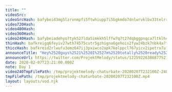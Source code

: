 ```yaml
---
title: ""
videoSrc: 
videoSrcHash: bafybeid3mg5lzrvnmpfi5ftwhiupp7i5bgkmdo7dnlwrvklbv33telrrry?filename=projektmelody-2020-02-07T00%3a00%3a00.000Z.mp4
video720Hash: 
video480Hash: 
video360Hash: 
video240Hash: bafybeiadehyo7tyk527lda5imkkh5lffw7q7t27dqbggpnqca7ltklhccm?filename=projektmelody-chaturbate-20200207T232100Z-240p.mp4
thinHash: bafkreigq6feyiv27wth74575cutr5gzhigna6gehois2fyw24bzk7nbk4a?filename=20200207T232100Z_thin.jpg
thiccHash: bafkreid2rlwufu3omz647ij3pxiwco2apk7kelppcl767yicv2ipetrx7u?filename=20200207T232100Z_thicc.jpg
announceTitle: "Hey%2520guys%2521%2520I%2527m%2520totally%2520ready%2520and%2520getting%2520online%2520now%2521%2521"
announceUrl: https://twitter.com/ProjektMelody/status/1225922638687752192
date: 2020-02-07T23:21:00.000Z
note: Day 1
video240TmpFilePath: /tmp/projektmelody-chaturbate-20200207T232100Z-240p.mp4
tmpFilePath: /tmp/projektmelody-chaturbate-20200207T232100Z.mp4
layout: layouts/vod.njk
---
```

